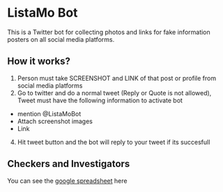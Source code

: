 # ListaMo Bot
This is a Twitter bot for collecting photos and links for fake information posters on all social media platforms.

## How it works?
1. Person must take SCREENSHOT and LINK of that post or profile from social media platforms
3. Go to twitter and do a normal tweet (Reply or Quote is not allowed), Tweet must have the following information to activate bot
  - mention @ListaMoBot
  - Attach screenshot images
  - Link

4. Hit tweet button and the bot will reply to your tweet if its succesfull


## Checkers and Investigators
You can see the [google spreadsheet](https://docs.google.com/spreadsheets/d/1VXI0TAXoGM5m2IPCZ0bXOb07eb7-VWpJ4_BnmynqZeA/edit#gid=0) here 

